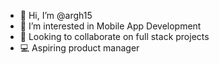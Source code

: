- 👋 Hi, I’m @argh15
- 👀 I’m interested in Mobile App Development
- 💞️ Looking to collaborate on full stack projects
- 💻 Aspiring product manager
